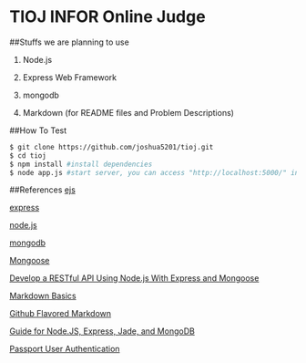 TIOJ INFOR Online Judge
====
##Stuffs we are planning to use

1. Node.js

2. Express Web Framework

3. mongodb

4. Markdown (for README files and Problem Descriptions)

##How To Test

```bash
$ git clone https://github.com/joshua5201/tioj.git
$ cd tioj
$ npm install #install dependencies
$ node app.js #start server, you can access "http://localhost:5000/" in your browser
```

##References
  [ejs](http://robdodson.me/blog/2012/05/31/how-to-use-ejs-in-express/)

  [express](http://expressjs.com/)

  [node.js](http://nodejs.org/)

  [mongodb](http://www.mongodb.org/)
  
  [Mongoose](http://mongoosejs.com/)
  
  [Develop a RESTful API Using Node.js With Express and Mongoose](http://pixelhandler.com/blog/2012/02/09/develop-a-restful-api-using-node-js-with-express-and-mongoose/)

  [Markdown Basics](https://help.github.com/articles/markdown-basics)

  [Github Flavored Markdown](https://help.github.com/articles/github-flavored-markdown)

  [Guide for Node.JS, Express, Jade, and MongoDB](http://cwbuecheler.com/web/tutorials/2013/node-express-mongo/)

  [Passport User Authentication](http://passportjs.org/)

